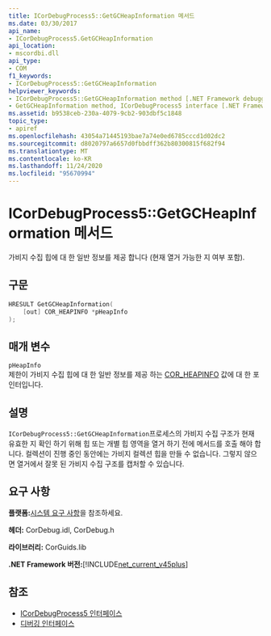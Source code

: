 ```yaml
---
title: ICorDebugProcess5::GetGCHeapInformation 메서드
ms.date: 03/30/2017
api_name:
- ICorDebugProcess5.GetGCHeapInformation
api_location:
- mscordbi.dll
api_type:
- COM
f1_keywords:
- ICorDebugProcess5::GetGCHeapInformation
helpviewer_keywords:
- ICorDebugProcess5::GetGCHeapInformation method [.NET Framework debugging]
- GetGCHeapInformation method, ICorDebugProcess5 interface [.NET Framework debugging]
ms.assetid: b9538ceb-230a-4079-9cb2-903dbf5c1848
topic_type:
- apiref
ms.openlocfilehash: 43054a71445193bae7a74e0ed6785cccd1d02dc2
ms.sourcegitcommit: d8020797a6657d0fbbdff362b80300815f682f94
ms.translationtype: MT
ms.contentlocale: ko-KR
ms.lasthandoff: 11/24/2020
ms.locfileid: "95670994"
---
```

# <a name="icordebugprocess5getgcheapinformation-method"></a>ICorDebugProcess5::GetGCHeapInformation 메서드

가비지 수집 힙에 대 한 일반 정보를 제공 합니다 (현재 열거 가능한 지 여부 포함).  
  
## <a name="syntax"></a>구문  
  
```cpp  
HRESULT GetGCHeapInformation(  
    [out] COR_HEAPINFO *pHeapInfo  
);  
```  
  
## <a name="parameters"></a>매개 변수  

 `pHeapInfo`  
 제한이 가비지 수집 힙에 대 한 일반 정보를 제공 하는 [COR_HEAPINFO](cor-heapinfo-structure.md) 값에 대 한 포인터입니다.  
  
## <a name="remarks"></a>설명  

 `ICorDebugProcess5::GetGCHeapInformation`프로세스의 가비지 수집 구조가 현재 유효한 지 확인 하기 위해 힙 또는 개별 힙 영역을 열거 하기 전에 메서드를 호출 해야 합니다. 컬렉션이 진행 중인 동안에는 가비지 컬렉션 힙을 만들 수 없습니다. 그렇지 않으면 열거에서 잘못 된 가비지 수집 구조를 캡처할 수 있습니다.  
  
## <a name="requirements"></a>요구 사항  

 **플랫폼:**[시스템 요구 사항](../../get-started/system-requirements.md)을 참조하세요.  
  
 **헤더:** CorDebug.idl, CorDebug.h  
  
 **라이브러리:** CorGuids.lib  
  
 **.NET Framework 버전:**[!INCLUDE[net_current_v45plus](../../../../includes/net-current-v45plus-md.md)]  
  
## <a name="see-also"></a>참조

- [ICorDebugProcess5 인터페이스](icordebugprocess5-interface.md)
- [디버깅 인터페이스](debugging-interfaces.md)
